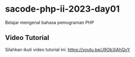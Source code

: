 # sacode-php-ii-2023-day01
Belajar mengenal bahasa pemograman PHP

## Video Tutorial

Silahkan ikuti video tutorial ini:
https://youtu.be/J9Ob3iAhQvY